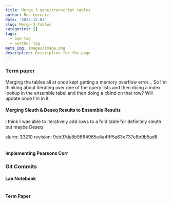 ```yaml
---
title: Merge 3 gene/transcript tables
author: Ben Lorentz
date: '2022-12-03'
slug: Merge-3-Tables
categories: []
tags:
  - one tag
  - another tag
meta_img: images/image.png
description: Description for the page
---
```


### Term paper

Merging the tables all at once kept getting a memory overflow error... So I'm thinking about iterating over one of the query lists and then doing a index lookup in the ensemble tabel and then doing a cbind on that row? Will update once I'm in it. 

#### Merging Sleuth & Deseq Results to Ensemble Results

I think I was able to iteratively add rows to a fold table for definitely sleuth but maybe Deseq

slurm: 33210
revision: 9cb97da5b9684965e4a4fff5a63d737e8b9b5ad6

```bash
```



#### Implementing Pearsons Corr




### Git Commits

#### Lab Notebook

```bash

```

#### Term Paper
```bash


```